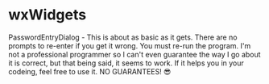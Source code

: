 # wxWidgets

PasswordEntryDialog - 
 This is about as basic as it gets. There are no prompts to re-enter if you get it wrong. You must re-run the program. I'm not a professional programmer so I can't even guarantee the way I go about it is correct, but that being said, it seems to work.
If it helps you in your codeing, feel free to use it. NO GUARANTEES! 😎
